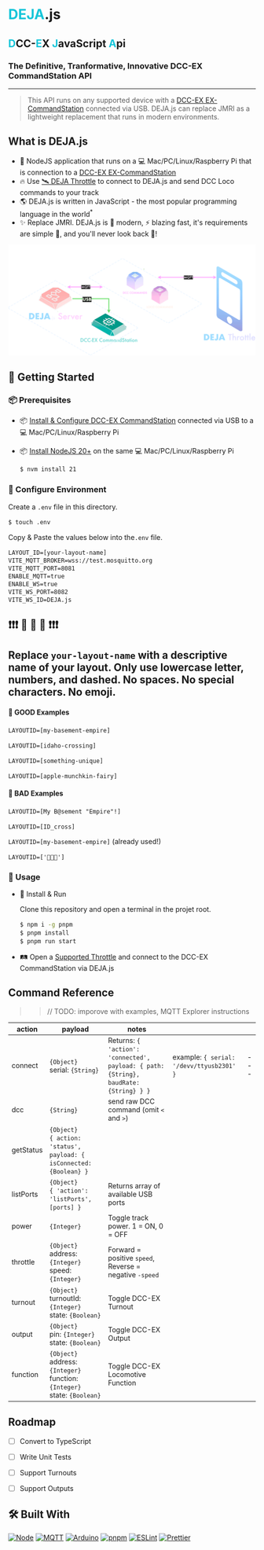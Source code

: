 # <span style="color: #16c5d9;">DEJA</span>.js
## <span style="color: #16c5d9;">D</span>CC-<span style="color: #16c5d9;">E</span>X <span style="color: #16c5d9;">J</span>avaScript <span style="color: #16c5d9;">A</span>pi
### The Definitive, Tranformative, Innovative DCC-EX CommandStation API
---
> This API runs on any supported device with a [DCC-EX EX-CommandStation](https://dcc-ex.com/ex-commandstation/index.html) connected via USB. DEJA.js can replace JMRI as a lightweight replacement that runs in modern environments.

## What is DEJA.js

- 🧠 NodeJS application that runs on a 💻 Mac/PC/Linux/Raspberry Pi that is connection to a [DCC-EX EX-CommandStation](https://dcc-ex.com/ex-commandstation/index.html)
- 🔥 Use [🛰️ DEJA Throttle](https://github.com/jmcdannel/DEJAThrottle) to connect to DEJA.js and send DCC Loco commands to your track
- 🌎 DEJA.js is written in JavaScript - the most popular programming language in the world<sup>*</sup>
- ✨ Replace JMRI. DEJA.js is 🌟 modern, ⚡ blazing fast, it's requirements are simple 🎯, and you'll never look back 👀!

<p align="center">
  <img src="./resources/DEJA-simple.drawio.svg" alt="Architecture Diagram of DEJA.js" />
</p>

## 🚀 Getting Started

### 📦 Prerequisites

- 📦 [Install & Configure DCC-EX CommandStation](https://dcc-ex.com/ex-commandstation/index.html) connected via USB to  a 💻 Mac/PC/Linux/Raspberry Pi
- 📦 [Install NodeJS 20+](https://github.com/nvm-sh/nvm?tab=readme-ov-file#installing-and-updating) on the same 💻 Mac/PC/Linux/Raspberry Pi

  ```bash
  $ nvm install 21
  ```

### 📝 Configure Environment
  
  Create a `.env` file in this directory.
  ```bash
  $ touch .env
  ```

  Copy & Paste the values below into the`.env` file.
  
  ```
  LAYOUT_ID=[your-layout-name]
  VITE_MQTT_BROKER=wss://test.mosquitto.org
  VITE_MQTT_PORT=8081
  ENABLE_MQTT=true
  ENABLE_WS=true
  VITE_WS_PORT=8082
  VITE_WS_ID=DEJA.js
  ```

## ❗❗❗ 📣 📣 📣 ❗❗❗ 
## Replace `your-layout-name` with a descriptive name of your layout. Only use lowercase letter, numbers, and dashed. No spaces. No special characters. No emoji.

#### 🤌 GOOD Examples 
`LAYOUTID=[my-basement-empire]`

`LAYOUTID=[idaho-crossing]`

`LAYOUTID=[something-unique]`

`LAYOUTID=[apple-munchkin-fairy]`

#### 💩 BAD Examples 
`LAYOUTID=[My B@sement "Empire"!]`

`LAYOUTID=[ID_cross]`

`LAYOUTID=[my-basement-empire]` (already used!)

`LAYOUTID=['🍎👶🧚']`

### 🧩 Usage

- 🚀 Install & Run

  Clone this repository and open a terminal in the projet root.

  ```bash
  $ npm i -g pnpm
  $ pnpm install
  $ pnpm run start
  ```

- 🛤️ Open a [Supported Throttle](https://trestle-tt-suite-ttt-throttle-app.vercel.app/) and connect to the DCC-EX CommandStation via DEJA.js

## Command Reference

>> // TODO: imporove with examples, MQTT Explorer instructions

| action    | payload                                                                           | notes                                                                                  |                                           |     |
| --------- | --------------------------------------------------------------------------------- | -------------------------------------------------------------------------------------- | ----------------------------------------- | --- |
| connect   | `{Object}`<br>serial: `{String}`                                                  | Returns: ```{ 'action': 'connected', payload: { path: {String}, baudRate: {String} } }``` | example: `{ serial: '/devv/ttyusb2301' }` | --- |
| dcc       | `{String}`                                                                        | send raw DCC command (omit `<` and `>`)                                                |                                           |     |
| getStatus | `{Object}`<br>`{ action: 'status', payload: { isConnected: {Boolean} }`           |                                                                                        |                                           |     |
| listPorts | `{Object}`<br>`{ 'action': 'listPorts', [ports] }`                                | Returns array of available USB ports                                                   |                                           |     |
| power     | `{Integer}`                                                                       | Toggle track power. 1 = ON, 0 = OFF                                                    |                                           |     |
| throttle  | `{Object}`<br>address: `{Integer}`<br>speed: `{Integer}`                          | Forward = positive `speed`, Reverse = negative `-speed`                                |                                           |     |
| turnout   | `{Object}`<br>turnoutId: `{Integer}`<br>state: `{Boolean}`                        | Toggle DCC-EX Turnout                                                                  |                                           |     |
| output    | `{Object}`<br>pin: `{Integer}`<br>state: `{Boolean}`                              | Toggle DCC-EX Output                                                                   |                                           |     |
| function  | `{Object}`<br>address: `{Integer}`<br>function: `{Integer}`<br>state: `{Boolean}` | Toggle DCC-EX Locomotive Function                                                      |                                           |     |

## Roadmap

- [ ] Convert to TypeScript
- [ ] Write Unit Tests
- [ ] Support Turnouts
- [ ] Support Outputs


## 🛠️ Built With

[![Node][Node.js]][Node-url]
[![MQTT][MQTT.js]][MQTT-url]
[![Arduino][Arduino]][Arduino-url]
[![pnpm][pnpm]][pnpm-url]
[![ESLint][ESLint]][ESLint-url]
[![Prettier][Prettier]][Prettier-url]


<!-- MARKDOWN LINKS & IMAGES -->
<!-- https://www.markdownguide.org/basic-syntax/#reference-style-links -->

[Node.js]: https://img.shields.io/badge/node.js-5FA04E?style=for-the-badge&logo=nodedotjs&logoColor=white
[Node-url]: https://nodejs.org/
[MQTT.js]: https://img.shields.io/badge/MQTT-660066?style=for-the-badge&logo=mqtt&logoColor=white
[MQTT-url]: https://mqtt.org/
[pnpm]: https://img.shields.io/badge/pnpm-F69220?style=for-the-badge&logo=pnpm&logoColor=white
[pnpm-url]: https://pnpm.io/
[TypeScript]: https://img.shields.io/badge/Typescript-3178C6?style=for-the-badge&logo=typescript&logoColor=white
[TypeScript-url]: https://www.typescriptlang.org/
[Arduino]: https://img.shields.io/badge/Arduino-00878F?style=for-the-badge&logo=arduino&logoColor=white
[Arduino-url]: https://www.arduino.cc/
[ESLint]: https://img.shields.io/badge/ESLint-4B32C3?style=for-the-badge&logo=eslint&logoColor=white
[ESLint-url]: https://eslint.org/
[Prettier]: https://img.shields.io/badge/Prettier-F7B93E?style=for-the-badge&logo=prettier&logoColor=white
[Prettier-url]: https://prettier.io/
[Vite]: https://img.shields.io/badge/Vite-646CFF?style=for-the-badge&logo=vite&logoColor=white
[Vite-url]: https://vitejs.dev/